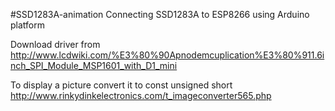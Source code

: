 #SSD1283A-animation
Connecting SSD1283A to ESP8266 using Arduino platform

Download driver from http://www.lcdwiki.com/%E3%80%90Apnodemcuplication%E3%80%911.6inch_SPI_Module_MSP1601_with_D1_mini

To display a picture convert it to const unsigned short http://www.rinkydinkelectronics.com/t_imageconverter565.php
